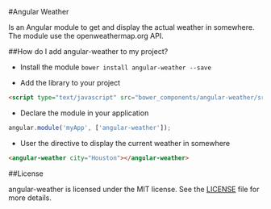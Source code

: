 #Angular Weather

Is an Angular module to get and display the actual weather in somewhere. The module  use the openweathermap.org API.

##How do I add angular-weather to my project?

- Install the module `bower install angular-weather --save`

- Add the library to your project
```html
<script type="text/javascript" src="bower_components/angular-weather/src/angular-weather.js"></script>
```

- Declare the module in your application
```javascript
angular.module('myApp', ['angular-weather']);
```

- User the directive to display the current weather in somewhere
```html
<angular-weather city="Houston"></angular-weather>
```

##License

angular-weather is licensed under the MIT license. See the [LICENSE](LICENSE) file for more details.